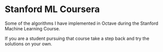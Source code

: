 # Stanford ML Coursera

Some of the algorithms I have implemented in Octave during the Stanford Machine Learning Course.

If you are a student pursuing that course take a step back and try the solutions on your own.
   
 
